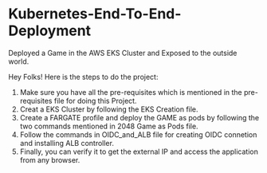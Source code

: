 # Kubernetes-End-To-End-Deployment
Deployed a Game in the AWS EKS Cluster and Exposed to the outside world.


Hey Folks! Here is the steps to do the project:

1. Make sure you have all the pre-requisites which is mentioned in the pre-requisites file for doing this Project. 
2. Creat a EKS Cluster by following the EKS Creation file.
3. Create a FARGATE profile and deploy the GAME as pods by following the two commands mentioned in 2048 Game as Pods file.
4. Follow the commands in OIDC_and_ALB file for creating OIDC connetion and installing ALB controller.
5. Finally, you can verify it to get the external IP and access the application from any browser.
